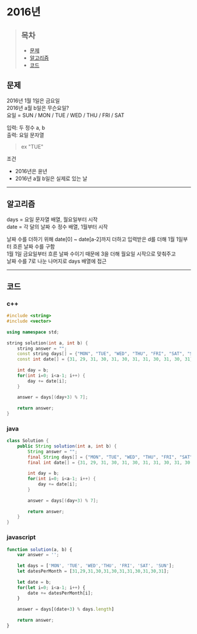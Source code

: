 # 2016년

> ## 목차
> * [문제](#문제)
> * [알고리즘](#알고리즘)
> * [코드](#코드)

## 문제
2016년 1월 1일은 금요일   
2016년 a월 b일은 무슨요일?   
요일 = SUN / MON / TUE / WED / THU / FRI / SAT

입력: 두 정수 a, b  
출력: 요일 문자열
> ex
> "TUE"

조건
* 2016년은 윤년
* 2016년 a월 b일은 실제로 있는 날
<hr/>

## 알고리즘
days = 요일 문자열 배열, 월요일부터 시작   
date = 각 달의 날짜 수 정수 배열, 1월부터 시작   

날짜 수를 더하기 위해 date[0] ~ date[a-2]까지 더하고 입력받은 d를 더해 1월 1일부터 흐른 날짜 수를 구함   
1월 1일 금요일부터 흐른 날짜 수이기 때문에 3을 더해 월요일 시작으로 맞춰주고   
날짜 수를 7로 나눈 나머지로 days 배열에 접근  
<hr/>

## 코드
### c++
```c++
#include <string>
#include <vector>
 
using namespace std;
 
string solution(int a, int b) {
    string answer = "";
    const string days[] = {"MON", "TUE", "WED", "THU", "FRI", "SAT", "SUN"};
    const int date[] = {31, 29, 31, 30, 31, 30, 31, 31, 30, 31, 30, 31};
    
    int day = b;
    for(int i=0; i<a-1; i++) {
        day += date[i];
    }
    
    answer = days[(day+3) % 7];
    
    return answer;
}
```

### java
```java
class Solution {
    public String solution(int a, int b) {
        String answer = "";
        final String days[] = {"MON", "TUE", "WED", "THU", "FRI", "SAT", "SUN"};
        final int date[] = {31, 29, 31, 30, 31, 30, 31, 31, 30, 31, 30, 31};
        
        int day = b;
        for(int i=0; i<a-1; i++) {
            day += date[i];
        }
        
        answer = days[(day+3) % 7];
        
        return answer;
    }
}
```

### javascript
```javascript
function solution(a, b) {
    var answer = '';
    
    let days = ['MON', 'TUE', 'WED','THU', 'FRI', 'SAT', 'SUN'];
    let datesPerMonth = [31,29,31,30,31,30,31,31,30,31,30,31];
    
    let date = b;
    for(let i=0; i<a-1; i++) {
        date += datesPerMonth[i];
    }
    
    answer = days[(date+3) % days.length]      
    
    return answer;
}
```
